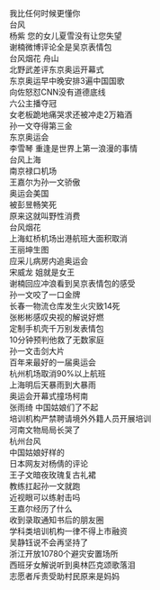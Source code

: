 我比任何时候更懂你  
台风  
杨紫 您的女儿夏雪没有让您失望  
谢楠微博评论全是吴京表情包  
台风烟花 舟山  
北野武差评东京奥运开幕式  
东京奥运早中晚安排3遍中国国歌  
向佐怒怼CNN没有道德底线  
六公主播夺冠  
女老板跪地痛哭求还被冲走2万箱酒  
孙一文夺得第三金  
东京奥运会  
李雪琴 重逢是世界上第一浪漫的事情  
台风上海  
南京禄口机场  
王嘉尔为孙一文骄傲  
奥运会美国  
被彭昱畅笑死  
原来这就叫野性消费  
台风烟花  
上海虹桥机场出港航班大面积取消  
王丽坤生图  
应采儿病房内追奥运会  
宋威龙 姐就是女王  
谢楠回应冲浪看到吴京表情包的感受  
孙一文咬了一口金牌  
长春一物流仓库发生火灾致14死  
张彬彬感叹央视的解说好燃  
定制手机壳千万别发表情包  
10分钟预判他救了无数家庭  
孙一文击剑大片  
百年来最好的一届奥运会  
杭州机场取消90%以上航班  
上海明后天暴雨到大暴雨  
奥运会开幕式撞场柯南  
张雨绮 中国姑娘们了不起  
培训机构严禁聘请境外外籍人员开展培训  
河南文物局局长哭了  
杭州台风  
中国姑娘好样的  
日本网友对杨倩的评论  
王子文暗夜玫瑰复古礼裙  
教练扛起孙一文就跑  
近视眼可以练射击吗  
王嘉尔经历了什么  
收到录取通知书后的朋友圈  
学科类培训机构一律不得上市融资  
吴静钰说不会再坚持了  
浙江开放10780个避灾安置场所  
西班牙女解说听到奥林匹克颂歌落泪  
志愿者斥责受助村民原来是妈妈  
